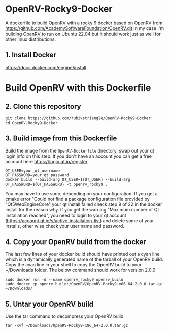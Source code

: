 # OpenRV-Rocky9-Docker
A dockerfile to build OpenRV with a rocky 9 docker based on OpenRV from https://github.com/AcademySoftwareFoundation/OpenRV.git
In my case I'm building OpenRV to run on Ubuntu 22.04 but it should work just as well for other linux distributions.

## 1. Install Docker
https://docs.docker.com/engine/install

# Build OpenRV with this Dockerfile
## 2. Clone this repository
```
git clone https://github.com/rubikstriangle/OpenRV-Rocky9-Docker
cd OpenRV-Rocky9-Docker
```
## 3. Build image from this Dockerfile
Build the image from the `OpenRV-Dockerfile` directory, swap out your qt login info on this step. If you don't have an account you can get a free account here https://login.qt.io/register 
```
QT_USER=your_qt_username
QT_PASSWORD=your_qt_password
docker build --build-arg QT_USER=${QT_USER} --build-arg QT_PASSWORD=${QT_PASSWORD} -t openrv_rocky9 .
```
You may have to use sudo, depending on your configuration.
If you get a cmake error "Could not find a package configuration file provided by "Qt5WebEngineCore" your qt install failed check step 9 of 22 in the docker install for the reason why.  If you get the warning "Maximum number of Qt installation reached", you need to login to your qt account (https://account.qt.io/s/active-installation-list) and delete some of your installs, other wise check your user name and password.


## 4. Copy your OpenRV build from the docker
The last few lines of your docker build should have printed out a cyan line which is a dynamically generated name of the tarball of your OpenRV build.  Copy the cyan line in your shell to copy the OpenRV build to your ~/Downloads folder.  The below command should work for version 2.0.0
```
sudo docker run -d --name openrv_rocky9 openrv_build
sudo docker cp openrv_build:/OpenRV/OpenRV-Rocky9-x86_64-2.0.0.tar.gz ~/Downloads/
```
## 5. Untar your OpenRV build
Use the tar command to decompress your OpenRV build
```
tar -xvf ~/Downloads/OpenRV-Rocky9-x86_64-2.0.0.tar.gz
```
